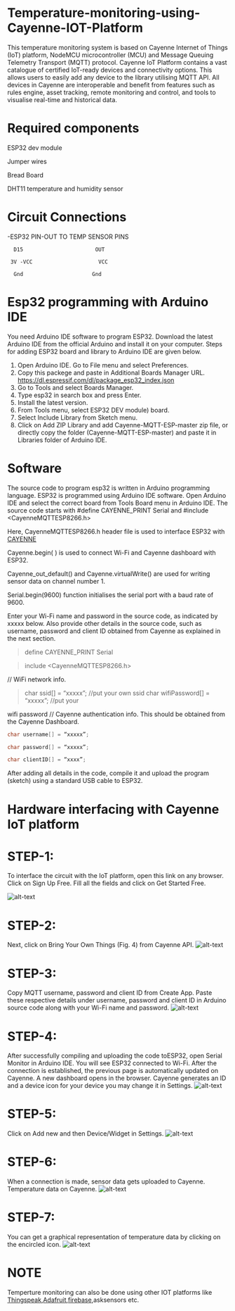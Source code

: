 # Temperature-monitoring-using-Cayenne-IOT-Platform
This temperature monitoring system is based on Cayenne Internet of Things (IoT) platform, NodeMCU microcontroller (MCU) and Message Queuing Telemetry Transport (MQTT) protocol. Cayenne IoT Platform contains a vast catalogue of certified IoT-ready devices and connectivity options. This allows users to easily add any device to the library utilising MQTT API. All devices in Cayenne are interoperable and benefit from features such as rules engine, asset tracking, remote monitoring and control, and tools to visualise real-time and historical data.
# Required components
   ESP32 dev module
   
   Jumper wires
   
   Bread Board
   
   DHT11 temperature and humidity sensor

# Circuit Connections

   -ESP32 PIN-OUT TO TEMP SENSOR PINS
   
      D15	                    OUT
      
     3V -VCC	                 VCC
     
      Gnd                      Gnd


# Esp32 programming with Arduino IDE

You need Arduino IDE software to program ESP32. Download the latest Arduino IDE from the official Arduino and install it on your computer.
Steps for adding ESP32 board and library to Arduino IDE are given below.
1.	Open Arduino IDE. Go to File menu and select Preferences.
2.	Copy this packege and paste in Additional Boards Manager URL.
    https://dl.espressif.com/dl/package_esp32_index.json
3.	Go to Tools and select Boards Manager.
4.	Type esp32 in search box and press Enter.
5.	Install the latest version.
6.	From Tools menu, select ESP32 DEV module) board.
7.	Select Include Library from Sketch menu.
8.	Click on Add ZIP Library and add Cayenne-MQTT-ESP-master zip file, or directly copy the folder (Cayenne-MQTT-ESP-master) and paste it in Libraries folder of Arduino IDE.

# Software
The source code to program esp32 is written in Arduino programming language. ESP32 is programmed using Arduino IDE software. Open Arduino IDE and select the correct board from Tools Board menu in Arduino IDE.
The source code starts with #define CAYENNE_PRINT Serial and #include <CayenneMQTTESP8266.h>

Here, CayenneMQTTESP8266.h header file is used to interface ESP32 with [CAYENNE](https://cayenne.mydevices.com)

Cayenne.begin( ) is used to connect Wi-Fi and Cayenne dashboard with ESP32.

Cayenne_out_default() and Cayenne.virtualWrite() are used for writing sensor data on channel number 1.

Serial.begin(9600) function initialises the serial port with a baud rate of 9600.

Enter your Wi-Fi name and password in the source code, as indicated by xxxxx below. Also provide other details in the source code, such as username, password and client ID obtained from Cayenne as explained in the next section.
>define CAYENNE_PRINT Serial

>include <CayenneMQTTESP8266.h>

// WiFi network info.

>char ssid[] = “xxxxx”; //put your own ssid
>char wifiPassword[] = “xxxxx”; //put your

wifi password
// Cayenne authentication info. This should
be obtained from the Cayenne Dashboard.

```c
char username[] = “xxxxx”;

char password[] = “xxxxx”;

char clientID[] = “xxxx”;
```

After adding all details in the code, compile it and upload the program (sketch) using a standard USB cable to ESP32.

# Hardware interfacing with Cayenne IoT platform

# STEP-1:
To interface the circuit with the IoT platform, open this link on any browser. Click on Sign Up Free. Fill all the fields and click on Get Started Free.

![alt-text](https://github.com/Madhu-29/Temperature-monitoring-using-Cayenne-IOT-Platform/blob/master/CAYENNE-1.jpg)
# STEP-2:
Next, click on Bring Your Own Things (Fig. 4) from Cayenne API.
![alt-text](https://github.com/Madhu-29/Temperature-monitoring-using-Cayenne-IOT-Platform/blob/master/CAYENNE-2.jpg)
# STEP-3:
Copy MQTT username, password and client ID from Create App. Paste these respective details under username, password and client ID in Arduino source code along with your Wi-Fi name and password.
![alt-text](https://github.com/Madhu-29/Temperature-monitoring-using-Cayenne-IOT-Platform/blob/master/CAYENNE-3.jpg)
# STEP-4:
After successfully compiling and uploading the code toESP32, open Serial Monitor in Arduino IDE. You will see ESP32 connected to Wi-Fi. After the connection is established, the previous page is automatically updated on Cayenne. A new dashboard opens in the browser. Cayenne generates an ID and a device icon for your device you may change it in Settings.
![alt-text](https://github.com/Madhu-29/Temperature-monitoring-using-Cayenne-IOT-Platform/blob/master/CAYENNE-4.jpg)
# STEP-5:
Click on Add new and then Device/Widget in Settings.
![alt-text](https://github.com/Madhu-29/Temperature-monitoring-using-Cayenne-IOT-Platform/blob/master/CAYENNE-5.jpg)
# STEP-6:
When a connection is made, sensor data gets uploaded to Cayenne. Temperature data on Cayenne.
![alt-text](https://github.com/Madhu-29/Temperature-monitoring-using-Cayenne-IOT-Platform/blob/master/CAYENNE-6.jpg)
# STEP-7:
You can get a graphical representation of temperature data by clicking on the encircled icon.
![alt-text](https://github.com/Madhu-29/Temperature-monitoring-using-Cayenne-IOT-Platform/blob/master/CAYENNE-7.jpg)

# NOTE
Temperture monitoring can also be done using other IOT platforms like [Thingspeak](),[Adafruit](),[firebase](),asksensors etc.


